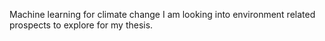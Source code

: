 Machine learning for climate change
I am looking into environment related prospects to explore for my thesis.
